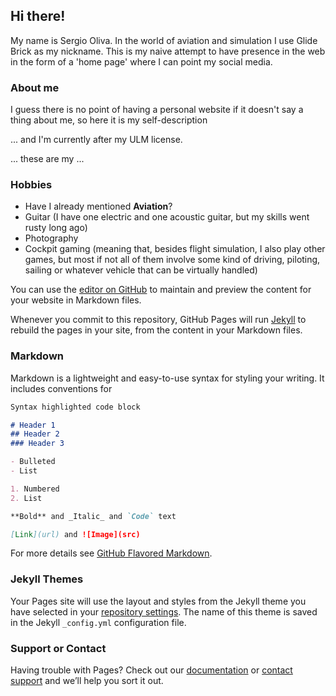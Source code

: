 ## Hi there!

My name is Sergio Oliva. In the world of aviation and simulation I use Glide Brick as my nickname.
This is my naive attempt to have presence in the web in the form of a 'home page' where I can point my social media.

### About me  
I guess there is no point of having a personal website if it doesn't say a thing about me, so here it is my self-description 



... and I'm currently after my ULM license. 

... these are my ...

### Hobbies  
- Have I already mentioned **Aviation**?
- Guitar (I have one electric and one acoustic guitar, but my skills went rusty long ago)  
- Photography  
- Cockpit gaming (meaning that, besides flight simulation, I also play other games, but most if not all of them involve some kind of driving, piloting, sailing or whatever vehicle that can be virtually handled)

You can use the [editor on GitHub](https://github.com/serolrom/website/edit/master/README.md) to maintain and preview the content for your website in Markdown files.

Whenever you commit to this repository, GitHub Pages will run [Jekyll](https://jekyllrb.com/) to rebuild the pages in your site, from the content in your Markdown files.

### Markdown

Markdown is a lightweight and easy-to-use syntax for styling your writing. It includes conventions for

```markdown
Syntax highlighted code block

# Header 1
## Header 2
### Header 3

- Bulleted
- List

1. Numbered
2. List

**Bold** and _Italic_ and `Code` text

[Link](url) and ![Image](src)
```

For more details see [GitHub Flavored Markdown](https://guides.github.com/features/mastering-markdown/).

### Jekyll Themes

Your Pages site will use the layout and styles from the Jekyll theme you have selected in your [repository settings](https://github.com/serolrom/website/settings). The name of this theme is saved in the Jekyll `_config.yml` configuration file.

### Support or Contact

Having trouble with Pages? Check out our [documentation](https://help.github.com/categories/github-pages-basics/) or [contact support](https://github.com/contact) and we’ll help you sort it out.

